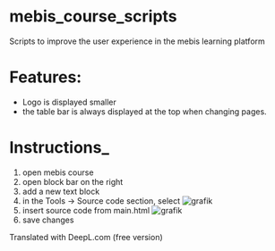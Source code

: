 # mebis_course_scripts
Scripts to improve the user experience in the mebis learning platform 

# Features:
- Logo is displayed smaller
- the table bar is always displayed at the top when changing pages.

# Instructions_
1. open mebis course
2. open block bar on the right
3. add a new text block
4. in the Tools -> Source code section, select
![grafik](https://github.com/user-attachments/assets/c66dbe7b-9c07-4552-81bd-11c947de332e)
5. insert source code from main.html
![grafik](https://github.com/user-attachments/assets/48894524-62a3-4cf9-8292-523a68cea494)
6. save changes

Translated with DeepL.com (free version)
